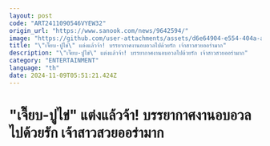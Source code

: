 ```yaml
---
layout: post
code: "ART2411090546VYEW32"
origin_url: "https://www.sanook.com/news/9642594/"
image: "https://github.com/user-attachments/assets/d6e64904-e554-404a-ae16-88e6c4fa23de"
title: "\"เจี๊ยบ-ปูไข่\" แต่งแล้วจ้า! บรรยากาศงานอบอวลไปด้วยรัก เจ้าสาวสวยออร่ามาก"
description: "\"เจี๊ยบ-ปูไข่\" แต่งแล้วจ้า! บรรยากาศงานอบอวลไปด้วยรัก เจ้าสาวสวยออร่ามาก"
category: "ENTERTAINMENT"
language: "th"
date: 2024-11-09T05:51:21.424Z
---
```


# "เจี๊ยบ-ปูไข่" แต่งแล้วจ้า! บรรยากาศงานอบอวลไปด้วยรัก เจ้าสาวสวยออร่ามาก